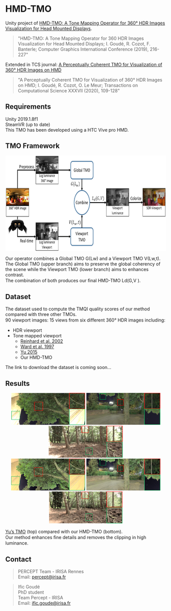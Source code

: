 # HMD-TMO

Unity project of [HMD-TMO: A Tone Mapping Operator for 360° HDR Images Visualization for Head Mounted Displays](https://hal.archives-ouvertes.fr/hal-02301430).

> "HMD-TMO: A Tone Mapping Operator for 360 HDR Images Visualization for Head Mounted Displays; I. Goudé, R. Cozot, F. Banterle; Computer Graphics International Conference (2019), 216-227"

Extended in TCS journal: [A Perceptually Coherent TMO for Visualization of 360° HDR Images on HMD](https://hal.archives-ouvertes.fr/hal-02912340)

> "A Perceptually Coherent TMO for Visualization of 360° HDR Images on HMD; I. Goudé, R. Cozot, O. Le Meur; Transactions on Computational Science XXXVII (2020), 109-128"

## Requirements

Unity 2019.1.8f1  
SteamVR (up to date)  
This TMO has been developed using a HTC Vive pro HMD.

## TMO Framework

<html>
    <body>
        <p align="center"><img src="Docs/images/TMO_Framework.png" alt="TMO Framework" height="300" align="middle"></p>
    </body>
</html>

Our operator combines a Global TMO G(Lw) and a Viewport TMO V(Lw,t).  
The Global TMO (upper branch) aims to preserve the global coherency of the scene while the Viewport TMO (lower branch) aims to enhances contrast.  
The combination of both produces our ﬁnal HMD-TMO Ld(G,V ).

## Dataset

The dataset used to compute the TMQI quality scores of our method compared with three other TMOs.  
90 viewport images: 15 views from six diﬀerent 360° HDR images including:
  * HDR viewport  
  * Tone mapped viewport  
    * [Reinhard et al. 2002](https://dl.acm.org/doi/abs/10.1145/566570.566575)    
    * [Ward et al. 1997](https://ieeexplore.ieee.org/abstract/document/646233)  
    * [Yu 2015](https://pdfs.semanticscholar.org/4dfd/c1708674cfe8b6e388ead904a5cb54d236dd.pdf)  
    * Our HMD-TMO  


The link to download the dataset is coming soon...


## Results

<html>
    <body>
        <p align="center">
            <img src="Docs/images/Tree_yu.png" alt="TMO Framework" height="100" >
            <img src="Docs/images/Village_yu.png" alt="TMO Framework" height="100">
            <img src="Docs/images/Forest_yu.png" alt="TMO Framework" height="100"> <br />
            <img src="Docs/images/Tree_our.png" alt="TMO Framework" height="100">
            <img src="Docs/images/Village_our.png" alt="TMO Framework" height="100">
            <img src="Docs/images/Forest_our.png" alt="TMO Framework" height="100">
        </p>
    </body>
</html>

[Yu’s TMO](https://pdfs.semanticscholar.org/4dfd/c1708674cfe8b6e388ead904a5cb54d236dd.pdf) (top) compared with our HMD-TMO (bottom).  
Our method enhances ﬁne details and removes the clipping in high luminance.


## Contact

> PERCEPT Team - IRISA Rennes <br />
Email: percept@irisa.fr

> Ific Goudé <br />
PhD student <br />
Team Percept - IRISA <br />
Email: ific.goude@irisa.fr
